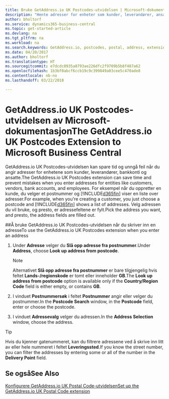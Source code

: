 ```yaml
---
title: Bruke GetAddress.io UK Postcodes-utvidelsen | Microsoft-dokumentasjon
description: "Hente adresser for enheter som kunder, leverandører, ansatte og banker i Storbritannia fra GetAddress.io-tjenesten."
author: bholtorf
ms.service: dynamics365-business-central
ms.topic: get-started-article
ms.devlang: na
ms.tgt_pltfrm: na
ms.workload: na
ms.search.keywords: GetAddress.io, postcodes, postal, address, extension
ms.date: 04/20/2017
ms.author: bholtorf
ms.translationtype: HT
ms.sourcegitcommit: e7dcdc0935a8793ae226dfc2f9709b5b8f487a62
ms.openlocfilehash: 1b3bf0abcf6ccb19c9c399849a03cee5c470ade8
ms.contentlocale: nb-no
ms.lasthandoff: 03/22/2018

---
```


# <a name="the-getaddressio-uk-postcodes-extension-to-microsoft-business-central"></a><span data-ttu-id="ed5fa-103">GetAddress.io UK Postcodes-utvidelsen av Microsoft-dokumentasjon</span><span class="sxs-lookup"><span data-stu-id="ed5fa-103">The GetAddress.io UK Postcodes Extension to Microsoft Business Central</span></span>
<span data-ttu-id="ed5fa-104">GetAddress.io UK Postcodes-utvidelsen kan spare tid og unngå feil når du angir adresser for enhetene som kunder, leverandører, bankkonti og ansatte.</span><span class="sxs-lookup"><span data-stu-id="ed5fa-104">The GetAddress.io UK Postcodes extension can save time and prevent mistakes when you enter addresses for entities like customers, vendors, bank accounts, and employees.</span></span> <span data-ttu-id="ed5fa-105">For eksempel når du oppretter en kunde, du velger et postnummer og [!INCLUDE[d365fin](includes/d365fin_md.md)] viser en liste over adresser.</span><span class="sxs-lookup"><span data-stu-id="ed5fa-105">For example, when you're creating a customer, you just choose a postcode and [!INCLUDE[d365fin](includes/d365fin_md.md)] shows a list of addresses.</span></span> <span data-ttu-id="ed5fa-106">Velg adressen du vil bruke, og presto, er adressefeltene er fylt.</span><span class="sxs-lookup"><span data-stu-id="ed5fa-106">Pick the address you want, and presto, the address fields are filled out.</span></span>  

##<a name="to-use-the-getaddressio-uk-postcodes-extension-when-you-enter-an-address"></a><span data-ttu-id="ed5fa-107">Å bruke GetAddress.io UK Postcodes-utvidelsen når du skriver inn en adresse</span><span class="sxs-lookup"><span data-stu-id="ed5fa-107">To use the GetAddress.io UK Postcodes extension when you enter an address</span></span>
1. <span data-ttu-id="ed5fa-108">Under **Adresse** velger du **Slå opp adresse fra postnummer**.</span><span class="sxs-lookup"><span data-stu-id="ed5fa-108">Under **Address**, choose **Look up address from postcode**.</span></span>  

    > [!NOTE]  
    >   <span data-ttu-id="ed5fa-109">Alternativet **Slå opp adresse fra postnummer** er bare tilgjengelig hvis feltet **Lands-/regionskode** er tomt eller inneholder **GB**.</span><span class="sxs-lookup"><span data-stu-id="ed5fa-109">The **Look up address from postcode** option is available only if the **Country/Region Code** field is either empty, or contains **GB**.</span></span>
2. <span data-ttu-id="ed5fa-110">I vinduet **Postnummersøk** i feltet **Postnummer** angir eller velger du postnummer.</span><span class="sxs-lookup"><span data-stu-id="ed5fa-110">In the **Postcode Search** window, in the **Postcode** field, enter or choose the postcode.</span></span>  
3. <span data-ttu-id="ed5fa-111">I vinduet **Adressevalg** velger du adressen.</span><span class="sxs-lookup"><span data-stu-id="ed5fa-111">In the **Address Selection** window, choose the address.</span></span>  

> [!TIP]  
>   <span data-ttu-id="ed5fa-112">Hvis du kjenner gatenummeret, kan du filtrere adressene ved å skrive inn litt av eller hele nummeret i feltet **Leveringssted**.</span><span class="sxs-lookup"><span data-stu-id="ed5fa-112">If you know the street number, you can filter the addresses by entering some or all of the number in the **Delivery Point** field.</span></span>


## <a name="see-also"></a><span data-ttu-id="ed5fa-113">Se også</span><span class="sxs-lookup"><span data-stu-id="ed5fa-113">See Also</span></span>
[<span data-ttu-id="ed5fa-114">Konfigurere GetAddress.io UK Postal Code-utvidelsen</span><span class="sxs-lookup"><span data-stu-id="ed5fa-114">Set up the GetAddress.io UK Postal Code extension</span></span>](LocalFunctionality/UnitedKingdom/uk-setup-postal-code-service.md)

